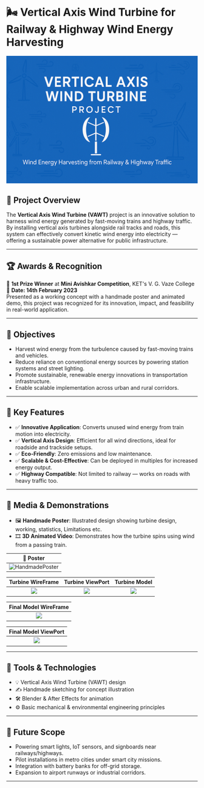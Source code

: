 # 🌬️ Vertical Axis Wind Turbine for Railway & Highway Wind Energy Harvesting

![Project Banner](Images/Vertical_axis_banner.png) <!-- Replace with your banner image if available -->

## 📌 Project Overview

The **Vertical Axis Wind Turbine (VAWT)** project is an innovative solution to harness wind energy generated by fast-moving trains and highway traffic. By installing vertical axis turbines alongside rail tracks and roads, this system can effectively convert kinetic wind energy into electricity — offering a sustainable power alternative for public infrastructure.

---

## 🏆 Awards & Recognition

🥇 **1st Prize Winner** at **Mini Avishkar Competition**, KET's V. G. Vaze College  
📅 **Date: 14th February 2023**
<br>
Presented as a working concept with a handmade poster and animated demo, this project was recognized for its innovation, impact, and feasibility in real-world application.
<!--
🏆 Awards & Recognition
🥇 1st Prize Winner at Mini Avishkar Competition, KET's V. G. Vaze College
📅 Date: 14th February 2023
Presented with a handmade poster and animated demo, this project was recognized for its innovation, impact, and feasibility in real-world application.-->
---

## 🎯 Objectives

- Harvest wind energy from the turbulence caused by fast-moving trains and vehicles.
- Reduce reliance on conventional energy sources by powering station systems and street lighting.
- Promote sustainable, renewable energy innovations in transportation infrastructure.
- Enable scalable implementation across urban and rural corridors.

---

## 🚀 Key Features

- ✅ **Innovative Application**: Converts unused wind energy from train motion into electricity.
- ✅ **Vertical Axis Design**: Efficient for all wind directions, ideal for roadside and trackside setups.
- ✅ **Eco-Friendly**: Zero emissions and low maintenance.
- ✅ **Scalable & Cost-Effective**: Can be deployed in multiples for increased energy output.
- ✅ **Highway Compatible**: Not limited to railway — works on roads with heavy traffic too.

---

## 🎥 Media & Demonstrations

- 🖼️ **Handmade Poster**: Illustrated design showing turbine design, working, statistics, Limitations etc.
- 🎞️ **3D Animated Video**: Demonstrates how the turbine spins using wind from a passing train.

| 🧾 Poster |
|--------------------|
| ![HandmadePoster](Images/Poster.jpg) |

Turbine WireFrame |  Turbine ViewPort | Turbine Model
:-------------------------:|:------------------------:|:-------------------------:
![](TurbineModel/wired_frame_Turbine.gif) |  ![](TurbineModel/ModelRender.gif) |  ![](TurbineModel/TurbineAnimation.gif)



Final Model WireFrame |
:-------------------------:|
![](Final3dModel/wireframe_Render.gif) | 

| Final Model ViewPort |
|:------------------------:|
|  ![](Final3dModel/ViewPortRender.gif) |
---

## 🧰 Tools & Technologies

- 💡 Vertical Axis Wind Turbine (VAWT) design
- ✍️ Handmade sketching for concept illustration
- 🛠 Blender & After Effects for animation
- ⚙️ Basic mechanical & environmental engineering principles

---

## 🌱 Future Scope

- Powering smart lights, IoT sensors, and signboards near railways/highways.
- Pilot installations in metro cities under smart city missions.
- Integration with battery banks for off-grid storage.
- Expansion to airport runways or industrial corridors.

---

